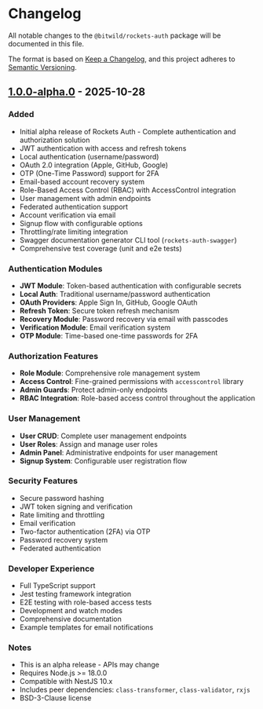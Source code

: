 # Changelog

All notable changes to the `@bitwild/rockets-auth` package will be
documented in this file.

The format is based on [Keep a Changelog](https://keepachangelog.com/en/1.0.0/),
and this project adheres to
[Semantic Versioning](https://semver.org/spec/v2.0.0.html).

## [1.0.0-alpha.0] - 2025-10-28

### Added

- Initial alpha release of Rockets Auth - Complete authentication and
  authorization solution
- JWT authentication with access and refresh tokens
- Local authentication (username/password)
- OAuth 2.0 integration (Apple, GitHub, Google)
- OTP (One-Time Password) support for 2FA
- Email-based account recovery system
- Role-Based Access Control (RBAC) with AccessControl integration
- User management with admin endpoints
- Federated authentication support
- Account verification via email
- Signup flow with configurable options
- Throttling/rate limiting integration
- Swagger documentation generator CLI tool (`rockets-auth-swagger`)
- Comprehensive test coverage (unit and e2e tests)

### Authentication Modules

- **JWT Module**: Token-based authentication with configurable secrets
- **Local Auth**: Traditional username/password authentication
- **OAuth Providers**: Apple Sign In, GitHub, Google OAuth
- **Refresh Token**: Secure token refresh mechanism
- **Recovery Module**: Password recovery via email with passcodes
- **Verification Module**: Email verification system
- **OTP Module**: Time-based one-time passwords for 2FA

### Authorization Features

- **Role Module**: Comprehensive role management system
- **Access Control**: Fine-grained permissions with `accesscontrol`
  library
- **Admin Guards**: Protect admin-only endpoints
- **RBAC Integration**: Role-based access control throughout the
  application

### User Management

- **User CRUD**: Complete user management endpoints
- **User Roles**: Assign and manage user roles
- **Admin Panel**: Administrative endpoints for user management
- **Signup System**: Configurable user registration flow

### Security Features

- Secure password hashing
- JWT token signing and verification
- Rate limiting and throttling
- Email verification
- Two-factor authentication (2FA) via OTP
- Password recovery system
- Federated authentication

### Developer Experience

- Full TypeScript support
- Jest testing framework integration
- E2E testing with role-based access tests
- Development and watch modes
- Comprehensive documentation
- Example templates for email notifications

### Notes

- This is an alpha release - APIs may change
- Requires Node.js >= 18.0.0
- Compatible with NestJS 10.x
- Includes peer dependencies: `class-transformer`, `class-validator`,
  `rxjs`
- BSD-3-Clause license

[1.0.0-alpha.0]: https://github.com/btwld/rockets/releases/tag/v1.0.0-alpha.0
